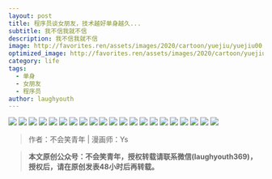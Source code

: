 ```yaml
---
layout: post
title: 程序员谈女朋友，技术越好单身越久...
subtitle: 我不信我就不信
description: 我不信我就不信
image: http://favorites.ren/assets/images/2020/cartoon/yuejiu/yuejiu00.jpg
optimized_image: http://favorites.ren/assets/images/2020/cartoon/yuejiu/yuejiu00.jpg
category: life
tags:
  - 单身
  - 女朋友
  - 程序员
author: laughyouth
---
```




![](http://favorites.ren/assets/images/2020/cartoon/yuejiu/yuejiu01.jpg)
![](http://favorites.ren/assets/images/2020/cartoon/yuejiu/yuejiu02.jpg)
![](http://favorites.ren/assets/images/2020/cartoon/yuejiu/yuejiu03.jpg)
![](http://favorites.ren/assets/images/2020/cartoon/yuejiu/yuejiu04.jpg)
![](http://favorites.ren/assets/images/2020/cartoon/yuejiu/yuejiu05.jpg)
![](http://favorites.ren/assets/images/2020/cartoon/yuejiu/yuejiu06.jpg)
![](http://favorites.ren/assets/images/2020/cartoon/yuejiu/yuejiu07.jpg)
![](http://favorites.ren/assets/images/2020/cartoon/yuejiu/yuejiu08.jpg)
![](http://favorites.ren/assets/images/2020/cartoon/yuejiu/yuejiu09.jpg)
![](http://favorites.ren/assets/images/2020/cartoon/yuejiu/yuejiu10.jpg)
![](http://favorites.ren/assets/images/2020/cartoon/yuejiu/yuejiu11.jpg)
![](http://favorites.ren/assets/images/2020/cartoon/yuejiu/yuejiu12.jpg)
![](http://favorites.ren/assets/images/2020/cartoon/yuejiu/yuejiu13.jpg)
![](http://favorites.ren/assets/images/2020/cartoon/yuejiu/yuejiu14.jpg)
![](http://favorites.ren/assets/images/2020/cartoon/yuejiu/yuejiu15.jpg)
![](http://favorites.ren/assets/images/2020/cartoon/yuejiu/yuejiu16.jpg)
![](http://favorites.ren/assets/images/2020/cartoon/yuejiu/yuejiu17.jpg)
![](http://favorites.ren/assets/images/2020/cartoon/yuejiu/yuejiu18.jpg)
![](http://favorites.ren/assets/images/2020/cartoon/yuejiu/yuejiu19.jpg)
![](http://favorites.ren/assets/images/2020/cartoon/yuejiu/yuejiu20.jpg)
![](http://favorites.ren/assets/images/2020/cartoon/yuejiu/yuejiu21.jpg)

>作者：不会笑青年 | 漫画师：Ys

>**本文原创公众号：不会笑青年，授权转载请联系微信(laughyouth369)，授权后，请在原创发表48小时后再转载。**


